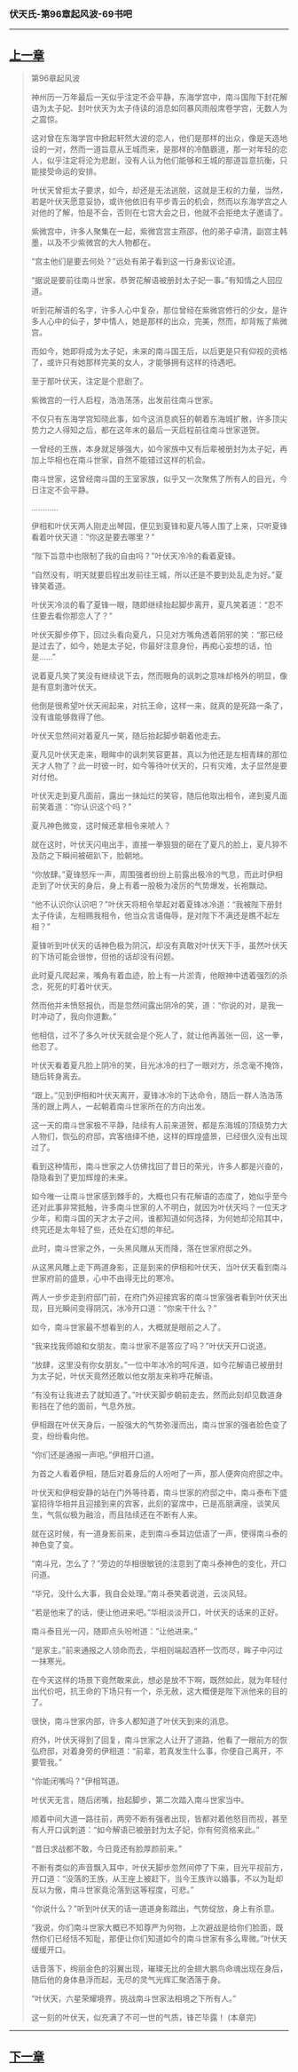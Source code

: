 ### 伏天氏-第96章起风波-69书吧

--------
[上一章](./73bb8e9d8cfe2a14d9d14f1667e93184.md)
--------


>
>
>
>第96章起风波
>
>神州历一万年最后一天似乎注定不会平静，东海学宫中，南斗国陛下封花解语为太子妃、封叶伏天为太子侍读的消息如同暴风雨般席卷学宫，无数人为之震惊。
>
>这对曾在东海学宫中掀起轩然大波的恋人，他们是那样的出众，像是天造地设的一对，然而一道旨意从王城而来，是那样的冷酷霸道，那一对年轻的恋人，似乎注定将沦为悲剧，没有人认为他们能够和王城的那道旨意抗衡，只能接受命运的安排。
>
>叶伏天曾拒太子要求，如今，却还是无法逃脱，这就是王权的力量，当然，若是叶伏天愿意妥协，或许他依旧有平步青云的机会，然而以东海学宫之人对他的了解，怕是不会，否则在七宫大会之日，他就不会拒绝太子邀请了。
>
>紫微宫中，许多人聚集在一起，紫微宫宫主燕邵，他的弟子卓清，副宫主韩墨，以及不少紫微宫的大人物都在。
>
>“宫主他们是要去何处？”远处有弟子看到这一行身影议论道。
>
>“据说是要前往南斗世家，恭贺花解语被册封太子妃一事。”有知情之人回应道。
>
>听到花解语的名字，许多人心中复杂，那位曾经在紫微宫修行的少女，是许多人心中的仙子，梦中情人，她是那样的出众，完美，然而，却背叛了紫微宫。
>
>而如今，她即将成为太子妃，未来的南斗国王后，以后更是只有仰视的资格了，或许只有她那样完美的女人，才能够拥有这样的待遇吧。
>
>至于那叶伏天，注定是个悲剧了。
>
>紫微宫的一行人启程，浩浩荡荡，出发前往南斗世家。
>
>不仅只有东海学宫知晓此事，如今这消息疯狂的朝着东海城扩散，许多顶尖势力之人得知之后，都在这年末的最后一天启程前往南斗世家道贺。
>
>一曾经的王族，本身就足够强大，如今家族中又有后辈被册封为太子妃，再加上华相也在南斗世家，自然不能错过这样的机会。
>
>南斗世家，这曾经南斗国的王室家族，似乎又一次聚焦了所有人的目光，今日注定不会平静。
>
>…………
>
>伊相和叶伏天两人刚走出琴园，便见到夏锋和夏凡等人围了上来，只听夏锋看着叶伏天道：“你这是要去哪里？”
>
>“陛下旨意中也限制了我的自由吗？”叶伏天冷冷的看着夏锋。
>
>“自然没有，明天就要启程出发前往王城，所以还是不要到处乱走为好。”夏锋笑着道。
>
>叶伏天冷淡的看了夏锋一眼，随即继续抬起脚步离开，夏凡笑着道：“忍不住要去看你那恋人了？”
>
>叶伏天脚步停下，回过头看向夏凡，只见对方嘴角透着阴邪的笑：“那已经是过去了，如今，她是太子妃，你最好注意身份，再痴心妄想的话，怕是……”
>
>说着夏凡笑了笑没有继续说下去，然而眼角的讽刺之意味却格外的明显，像是有意刺激叶伏天。
>
>他倒是很希望叶伏天闹起来，对抗王命，这样一来，就真的是死路一条了，没有谁能够救得了他。
>
>叶伏天忽然间对着夏凡一笑，随后抬起脚步朝着他走去。
>
>夏凡见叶伏天走来，眼眸中的讽刺笑容更甚，真以为他还是左相青睐的那位天才人物了？此一时彼一时，如今等待叶伏天的，只有灾难，太子显然是要对付他。
>
>叶伏天走到夏凡面前，露出一抹灿烂的笑容，随后他取出相令，递到夏凡面前笑着道：“你认识这个吗？”
>
>夏凡神色微变，这时候还拿相令来唬人？
>
>就在这时，叶伏天闪电出手，直接一拳狠狠的砸在了夏凡的脸上，夏凡猝不及防之下瞬间被砸趴下，脸朝地。
>
>“你放肆。”夏锋怒斥一声，周围强者纷纷上前露出极冷的气息，而此时伊相走到了叶伏天的身后，身上有着一股极为凌厉的气势爆发，长袍飘动。
>
>“他不认识你认识吧？”叶伏天将相令举起对着夏锋冰冷道：“我被陛下册封太子侍读，左相赐我相令，他当众言语侮辱，是对陛下不满还是瞧不起左相？”
>
>夏锋听到叶伏天的话神色极为阴沉，却没有真敢对叶伏天下手，虽然叶伏天的下场可能会很惨，但他的话却没有问题。
>
>此时夏凡爬起来，嘴角有着血迹，脸上有一片淤青，他眼神中透着强烈的杀念，死死的盯着叶伏天。
>
>然而他并未愤怒报仇，而是忽然间露出阴冷的笑，道：“你说的对，是我一时冲动了，我向你道歉。”
>
>他相信，过不了多久叶伏天就会是个死人了，就让他再嚣张一回，这一拳，他忍了。
>
>叶伏天看着夏凡脸上阴冷的笑，目光冰冷的扫了一眼对方，杀念毫不掩饰，随后转身离去。
>
>“跟上。”见到伊相和叶伏天离开，夏锋冰冷的下达命令，随后一群人浩浩荡荡的跟上两人，一起朝着南斗世家所在的方向出发。
>
>这一天的南斗世家极不平静，陆续有人前来道贺，都是东海城的顶级势力大人物们，恢弘的府邸，宾客络绎不绝，这样的辉煌盛景，已经很久没有出现过了。
>
>看到这种情形，南斗世家之人仿佛找回了昔日的荣光，许多人都是兴奋的，隐隐看到了更加辉煌的未来。
>
>如今唯一让南斗世家感到棘手的，大概也只有花解语的态度了，她似乎至今还对此事非常抵触，许多南斗世家的人不明白，就因为叶伏天吗？一位天才少年，和南斗国的天才太子之间，谁都知道如何选择，为何她却沦陷其中，终究还是太年轻了些，还处在幻想的年纪。
>
>此时，南斗世家之外，一头黑风雕从天而降，落在世家府邸之外。
>
>从这黑风雕上走下两道身影，正是到来的伊相和叶伏天，当叶伏天看到南斗世家府前的盛景，心中不由得无比的寒冷。
>
>两人一步步走到府邸门前，在府门外迎接宾客的南斗世家强者看到叶伏天出现，目光瞬间变得阴沉，冰冷开口道：“你来干什么？”
>
>如今，南斗世家最不想看到的人，大概就是眼前之人了。
>
>“我来找我师娘和女朋友，南斗世家不是答应了吗？”叶伏天开口说道。
>
>“放肆，这里没有你女朋友。”一位中年冰冷的呵斥道，如今花解语已被册封为太子妃，叶伏天竟然还敢以他女朋友来称呼花解语。
>
>“有没有让我进去了就知道了。”叶伏天脚步朝前走去，然而此刻却见数道身影挡在了他的面前，气息外放。
>
>伊相跟在叶伏天身后，一股强大的气势弥漫而出，南斗世家的强者脸色变了变，纷纷看向他。
>
>“你们还是通报一声吧。”伊相开口道。
>
>为首之人看着伊相，随后对着身后的人吩咐了一声，那人便奔向府邸之中。
>
>叶伏天和伊相安静的站在门外等待着，南斗世家的府邸之中，南斗泰布下盛宴招待华相并且迎接到来的宾客，此刻的宴席中，已是高朋满座，谈笑风生，气氛似极为融洽，而且陆续还在不断有人来。
>
>就在这时候，有一道身影前来，走到南斗泰耳边低语了一声，使得南斗泰的神色变了变。
>
>“南斗兄，怎么了？”旁边的华相很敏锐的注意到了南斗泰神色的变化，开口问道。
>
>“华兄，没什么大事，我自会处理。”南斗泰笑着说道，云淡风轻。
>
>“若是他来了的话，便让他进来吧。”华相淡淡开口，叶伏天的话来的正好。
>
>南斗泰目光一闪，随即点头吩咐道：“让他进来。”
>
>“是家主。”前来通报之人领命而去，华相则端起酒杯一饮而尽，眸子中闪过一抹寒光。
>
>在今天这样的场景下竟然敢来此，想必是放不下啊，既然如此，就为年轻付出代价吧，抗王命的下场只有一个，杀无赦，这大概便是陛下派他来的目的了。
>
>很快，南斗世家内部，许多人都知道了叶伏天到来的消息。
>
>府外，叶伏天得到了回复，南斗世家之人让开了道路，他看了一眼前方的恢弘府邸，对着身旁的伊相道：“前辈，若真发生什么事，你便自己离开，不要管我。”
>
>“你能闭嘴吗？”伊相骂道。
>
>叶伏天无言，随后闭嘴，抬起脚步，第二次踏入南斗世家当中。
>
>顺着中间大道一路往前，两旁不断有强者出现，皆都对着他怒目而视，甚至有人开口讽刺道：“如今解语已被册封为太子妃，你有何资格来此。”
>
>“昔日求战都不敢，今日竟还有脸厚颜前来。”
>
>不断有类似的声音飘入耳中，叶伏天脚步忽然间停了下来，目光平视前方，开口道：“没落的王族，从王座上被赶下，当今王族许以婚事，不以为耻却反以为傲，南斗世家竟沦落到这等程度，可悲。”
>
>“你说什么？”听到叶伏天的话一道道身影踏出，气势绽放，身上有杀意。
>
>“我说，你们南斗世家大概已不知尊严为何物，上次避战是给你们脸面，既然你们已经恬不知耻，那便让你们知道如今的南斗世家有多么卑微。”叶伏天缓缓开口。
>
>话音落下，绚丽金色的羽翼出现，璀璨无比的金翅大鹏鸟命魂出现在身后，随后他的身体悬浮而起，无尽的灵气光辉汇聚洒落于身。
>
>“叶伏天，六星荣耀境界，挑战南斗世家法相境之下所有人。”
>
>这一刻的叶伏天，似充满了不可一世的气质，锋芒毕露！
>(本章完)
>
>

--------
[下一章](./9f4a398af03ef9b16f39c8305897472b.md)
--------
